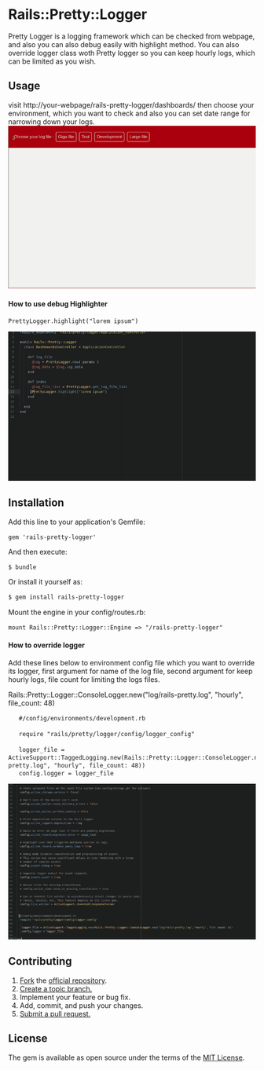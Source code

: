 # Rails::Pretty::Logger
Pretty Logger is a logging framework which can be checked from webpage, and also you can also debug easily with highlight method. You can also override logger class woth Pretty logger so you can keep hourly logs, which can be limited as you wish.

## Usage
visit http://your-webpage/rails-pretty-logger/dashboards/ then choose your environment, which you want to check and also you can set date range for narrowing down  your logs.
![](log_file.gif)

#### How to use debug Highlighter

```
PrettyLogger.highlight("lorem ipsum")
```
![](highlight.gif)


## Installation
Add this line to your application's Gemfile:

```
gem 'rails-pretty-logger'
```

And then execute:
```bash
$ bundle
```

Or install it yourself as:
```bash
$ gem install rails-pretty-logger
```
Mount the engine in your config/routes.rb:

```
mount Rails::Pretty::Logger::Engine => "/rails-pretty-logger"
```

#### How to override logger

Add these lines below to environment config file which you want to override its logger, first argument for name of the log file, second argument for keep hourly logs, file count for limiting the logs files.

 Rails::Pretty::Logger::ConsoleLogger.new("log/rails-pretty.log", "hourly", file_count: 48)

```  
   #/config/environments/development.rb

   require "rails/pretty/logger/config/logger_config"

   logger_file = ActiveSupport::TaggedLogging.new(Rails::Pretty::Logger::ConsoleLogger.new("log/rails-pretty.log", "hourly", file_count: 48))
   config.logger = logger_file
```   
![](hourly.gif)

## Contributing

1. [Fork][fork] the [official repository][repo].
2. [Create a topic branch.][branch]
3. Implement your feature or bug fix.
4. Add, commit, and push your changes.
5. [Submit a pull request.][pr]

## License
The gem is available as open source under the terms of the [MIT License](https://opensource.org/licenses/MIT).


[repo]: https://github.com/kekik/rails-pretty-logger/tree/master
[fork]: https://help.github.com/articles/fork-a-repo/
[branch]: https://help.github.com/articles/creating-and-deleting-branches-within-your-repository/
[pr]: https://help.github.com/articles/using-pull-requests/
